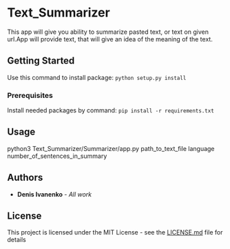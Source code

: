 # Text_Summarizer

This app will give you ability to summarize pasted text, or text on given url.App will provide text, that will give an idea of the meaning of the text.

## Getting Started

Use this command to install package:
`python setup.py install`

### Prerequisites

Install needed packages by command:
`pip install -r requirements.txt`

## Usage
python3 Text_Summarizer/Summarizer/app.py path_to_text_file language number_of_sentences_in_summary

## Authors

* **Denis Ivanenko** - *All work* 

## License

This project is licensed under the MIT License - see the [LICENSE.md](LICENSE.) file for details
